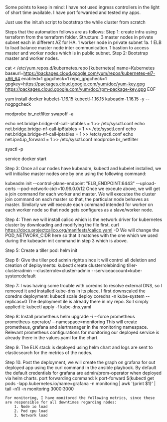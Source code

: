 Some points to keep in mind: I have not used ingress controllers in the light of short time available.
	I have port forwarded and tested my apps.

Just use the init.sh script to bootstrap the while cluster from scratch

Steps that the automation follows are as follows:
Step 1: create infra using terraform from the terraform folder.
	Structure: 
		3 master nodes in private subnet each in different AZ for HA.
		1 worker node in private subnet 1a.
		1 ELB to load balance master node inter communication.
		1 bastion to access master and worker nodes which is in public subnet.
Step 2: Bootstrap master and worker nodes.

cat <<EOF > /etc/yum.repos.d/kubernetes.repo
[kubernetes]
name=Kubernetes
baseurl=https://packages.cloud.google.com/yum/repos/kubernetes-el7-x86_64
enabled=1
gpgcheck=1
repo_gpgcheck=1
gpgkey=https://packages.cloud.google.com/yum/doc/yum-key.gpg https://packages.cloud.google.com/yum/doc/rpm-package-key.gpg
EOF

yum install docker kubelet-1.16.15 kubectl-1.16.15 kubeadm-1.16.15 -y --nogpgcheck

modprobe br_netfilter
swapoff -a

echo net.bridge.bridge-nf-call-iptables = 1 >> /etc/sysctl.conf
echo net.bridge.bridge-nf-call-ip6tables = 1 >> /etc/sysctl.conf
echo net.bridge.bridge-nf-call-iptables = 1 >> /etc/sysctl.conf
echo net.ipv4.ip_forward = 1 >> /etc/sysctl.conf
modprobe br_netfilter

sysctl -p

service docker start

Step 3: Once all our nodes have kubeadm, kubectl and kubelet installed, we will initialise master nodes one by one using the following command:

kubeadm init --control-plane-endpoint "ELB_ENDPOINT:6443" --upload-certs --pod-network-cidr=10.96.0.0/12
Once we exceute above, we will get a join command for each worker and master.
We will executee the cluster join command on each master so that, the particular node behaves as master.
Similarly we will execute each command intended for worker on each worker node so that node gets configures as a slave/worker node.

Step 4: Then we will install calico which is the network driver for kubernetes cluster by downloading and modifying the file first.
	curl https://docs.projectcalico.org/manifests/calico.yaml -O
	We will change the POD_NETWORK_CIDR here so that it matches with the one which we used during the kubeadm init command in step 3 which is above.

Step 5: Create a tiller pod:  helm init

Step 6: Give the tiller pod admin rights since it will control all deletion and creation of deployments: kubectl create clusterrolebinding tiller-clusteradmin --clusterrole=cluster-admin --serviceaccount=kube-system:default

Step 7: I was having some trouble with coredns to resolve external DNS, so I removed it and installed kube-dns in its place.
	I first downscaled the coredns deployment: kubectl scale deploy coredns -n kube-system --replicas=0
	The deployment ile is already there in my repo. So I simply applied it: kubectl apply -f kube-dns.yaml

Step 8: Install prometheus
	helm upgrade -i --force prometheus prometheus-operator/ --namespace=monitoring
	This will create prometheus, grafana and alertmanager in the monitoring namespace.
	Relevant prometheus configurations for monitoring our deployed service is already there in the values.yaml for the chart.

Step 9. The ELK stack is deployed using helm chart and logs are sent to elasticsearch for the metrics of the nodes.

Step 10. Post the deployment, we will create the graph on grafana for out deployed app using the curl command in the ansible playbook.
	By default the default credentials for grafana are admin/prom-operator when deployed via helm charts.
	port forwarding command: k port-forward $(kubectl get pods -lapp.kubernetes.io/name=grafana -n monitoring | awk '{print $1}' | tail -n1) -n monitoring 3000:3000

	For monitoring, I have monitored the following metrics, since these are responsible for all downtimes regarding nodes:
		1. Node io load
		2. Pod cpu load
		3. Network load
